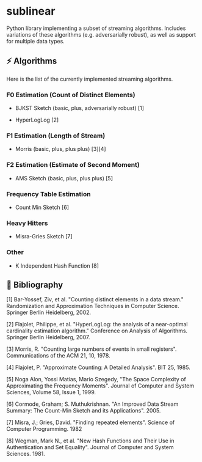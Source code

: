 # sublinear

Python library implementing a subset of streaming algorithms. Includes variations of these algorithms (e.g. adversarially robust), as well as support for multiple data types.

## :zap: Algorithms

Here is the list of the currently implemented streaming algorithms.

### F0 Estimation (Count of Distinct Elements)

- BJKST Sketch (basic, plus, adversarially robust) [1]

- HyperLogLog [2]

### F1 Estimation (Length of Stream)

- Morris (basic, plus, plus plus) [3][4]

### F2 Estimation (Estimate of Second Moment)

- AMS Sketch (basic, plus, plus plus) [5]

### Frequency Table Estimation

- Count Min Sketch [6]

### Heavy Hitters

- Misra-Gries Sketch [7]

### Other

- K Independent Hash Function [8]

## :book: Bibliography

[1] Bar-Yossef, Ziv, et al. "Counting distinct elements in a data stream." Randomization and Approximation Techniques in Computer Science. Springer Berlin Heidelberg, 2002.

[2] Flajolet, Philippe, et al. "HyperLogLog: the analysis of a near-optimal cardinality estimation algorithm." Conference on Analysis of Algorithms. Springer Berlin Heidelberg, 2007.

[3] Morris, R. "Counting large numbers of events in small registers". Communications of the ACM 21, 10, 1978.

[4] Flajolet, P. "Approximate Counting: A Detailed Analysis". BIT 25, 1985.

[5] Noga Alon, Yossi Matias, Mario Szegedy,
"The Space Complexity of Approximating the Frequency Moments".
Journal of Computer and System Sciences,
Volume 58, Issue 1,
1999.

[6] Cormode, Graham; S. Muthukrishnan. "An Improved Data Stream Summary: The Count-Min Sketch and its Applications". 2005.

[7] Misra, J.; Gries, David. "Finding repeated elements". Science of Computer Programming. 1982

[8] Wegman, Mark N., et al. "New Hash Functions and Their Use in Authentication and Set Equality". Journal of Computer and System Sciences. 1981.
